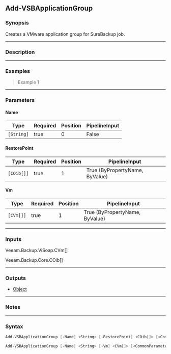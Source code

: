 Add-VSBApplicationGroup
-----------------------

### Synopsis
Creates a VMware application group for SureBackup job.

---

### Description

---

### Examples
> Example 1

---

### Parameters
#### **Name**

|Type      |Required|Position|PipelineInput|
|----------|--------|--------|-------------|
|`[String]`|true    |0       |False        |

#### **RestorePoint**

|Type      |Required|Position|PipelineInput                 |
|----------|--------|--------|------------------------------|
|`[COib[]]`|true    |1       |True (ByPropertyName, ByValue)|

#### **Vm**

|Type     |Required|Position|PipelineInput                 |
|---------|--------|--------|------------------------------|
|`[CVm[]]`|true    |1       |True (ByPropertyName, ByValue)|

---

### Inputs
Veeam.Backup.ViSoap.CVm[]

Veeam.Backup.Core.COib[]

---

### Outputs
* [Object](https://learn.microsoft.com/en-us/dotnet/api/System.Object)

---

### Notes

---

### Syntax
```PowerShell
Add-VSBApplicationGroup [-Name] <String> [-RestorePoint] <COib[]> [<CommonParameters>]
```
```PowerShell
Add-VSBApplicationGroup [-Name] <String> [-Vm] <CVm[]> [<CommonParameters>]
```
